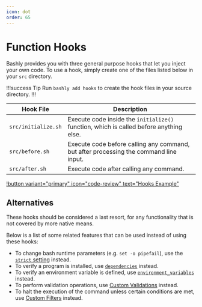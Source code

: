 ```yaml
---
icon: dot
order: 65
---
```


# Function Hooks

Bashly provides you with three general purpose hooks that let you inject your
own code. To use a hook, simply create one of the files listed below in your
`src` directory.

!!!success Tip
Run `bashly add hooks` to create the hook files in your source directory.
!!!

| Hook File           | Description
|---------------------|---------------
| `src/initialize.sh` | Execute code inside the `initialize()` function, which is called before anything else.
| `src/before.sh`     | Execute code before calling any command, but after processing the command line input.
| `src/after.sh`      | Execute code after calling any command.

[!button variant="primary" icon="code-review" text="Hooks Example"](https://github.com/bashly-framework/bashly/tree/master/examples/hooks#readme)

## Alternatives

These hooks should be considered a last resort, for any functionality that is not
covered by more native means.

Below is a list of some related features that can
be used instead of using these hooks:

- To change bash runtime parameters (e.g. `set -o pipefail`), use the [`strict` setting](/usage/settings/#strict) instead.
- To verify a program is installed, use [`dependencies`](/configuration/command/#dependencies) instead.
- To verify an environment variable is defined, use [`environment_variables`](/configuration/command/#environment_variables) instead.
- To perform validation operations, use [Custom Validations](/advanced/validations/) instead.
- To halt the execution of the command unless certain conditions are met, use [Custom Filters](/advanced/filters/) instead.


